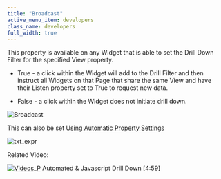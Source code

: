 ```yaml
---
title: "Broadcast"
active_menu_item: developers
class_name: developers
full_width: true
---
```



This property is available on any Widget that is able to set the Drill Down Filter for the specified View property.

 - True - a click within the Widget will add to the Drill Filter and then instruct all Widgets on that Page that share the same View and have their Listen property set to True to request new data.

 - False - a click within the Widget does not initiate drill down.

![Broadcast](/img/docs/broadcast.zoom95.png)

This can also be set [Using Automatic Property Settings](using_automatic_property_setti.htm)

![txt\_expr](/img/docs/txt_expr.zoom66.png)

Related Video:

[![Videos\_P](/img/docs/videos_p.png)](http://www.youtube.com/v/t-MozAiRF0Q?autoplay=1&hd=1&fs=1&showsearch=0&rel=0&) Automated & Javascript Drill Down [4:59]

